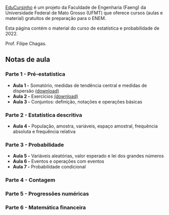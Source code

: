 [EduCursinho](https://www.instagram.com/edu_cursinho/) é um projeto da Faculdade de Engenharia (Faeng) da Universidade Federal de Mato Grosso (UFMT) que oferece cursos (aulas e material) gratuitos de preparação para o ENEM.

Esta página contém o material do curso de estatística e probabilidade de 2022.

Prof. Filipe Chagas.

## Notas de aula
### Parte 1 - Pré-estatística
* **Aula 1 -** Somatório, medidas de tendência central e medidas de dispersão [(download)](https://github.com/FilipeChagasDev/estatistica-educursinho/raw/main/aula-1.pdf)
* **Aula 2 -** Exercícios [(download)](https://github.com/FilipeChagasDev/estatistica-educursinho/raw/main/aula-2.pdf)
* **Aula 3 -** Conjuntos: definição, notações e operações básicas

### Parte 2 - Estatística descritiva
* **Aula 4 -** População, amostra, variáveis, espaço amostral, frequência absoluta e frequência relativa

### Parte 3 - Probabilidade
* **Aula 5 -** Variáveis aleatórias, valor esperado e lei dos grandes números
* **Aula 6 -** Eventos e operações com eventos
* **Aula 7 -** Probabilidade condicional

### Parte 4 - Contagem
### Parte 5 - Progressões numéricas
### Parte 6 - Matemática financeira
